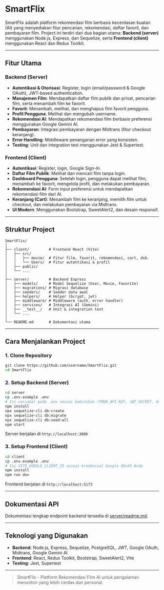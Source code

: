 # SmartFlix

SmartFlix adalah platform rekomendasi film berbasis kecerdasan buatan (AI) yang menyediakan fitur pencarian, rekomendasi, daftar favorit, dan pembayaran film. Project ini terdiri dari dua bagian utama: **Backend (server)** menggunakan Node.js, Express, dan Sequelize, serta **Frontend (client)** menggunakan React dan Redux Toolkit.

---

## Fitur Utama

### Backend (Server)

- **Autentikasi & Otorisasi**: Register, login (email/password & Google OAuth), JWT-based authentication.
- **Manajemen Film**: Mendapatkan daftar film publik dan privat, pencarian film, serta menambah film ke favorit.
- **Favorit**: Menambah, melihat, dan menghapus film favorit pengguna.
- **Profil Pengguna**: Melihat dan mengubah username.
- **Rekomendasi AI**: Mendapatkan rekomendasi film berbasis preferensi menggunakan Google Gemini AI.
- **Pembayaran**: Integrasi pembayaran dengan Midtrans (fitur checkout keranjang).
- **Error Handling**: Middleware penanganan error yang konsisten.
- **Testing**: Unit dan integration test menggunakan Jest & Supertest.

### Frontend (Client)

- **Autentikasi**: Register, login, Google Sign-In.
- **Daftar Film Publik**: Melihat dan mencari film tanpa login.
- **Dashboard Pengguna**: Setelah login, pengguna dapat melihat film, menambah ke favorit, mengelola profil, dan melakukan pembayaran.
- **Rekomendasi AI**: Form input preferensi untuk mendapatkan rekomendasi film dari AI.
- **Keranjang (Cart)**: Menambah film ke keranjang, memilih film untuk checkout, dan melakukan pembayaran via Midtrans.
- **UI Modern**: Menggunakan Bootstrap, SweetAlert2, dan desain responsif.

---

## Struktur Project

```
SmartFlix/
│
├── client/         # Frontend React (Vite)
│   ├── src/
│   │   ├── movie/  # Fitur film, favorit, rekomendasi, cart, dsb.
│   │   └── Users/  # Fitur autentikasi & profil
│   ├── public/
│   └── ...
│
├── server/         # Backend Express
│   ├── models/     # Model Sequelize (User, Movie, Favorite)
│   ├── migrations/ # Migrasi database
│   ├── seeders/    # Seeder data awal
│   ├── helpers/    # Helper (bcrypt, jwt)
│   ├── middleware/ # Middleware (auth, error handler)
│   ├── services/   # Integrasi AI (Gemini)
│   ├── __test__/   # Unit & integration test
│   └── ...
│
└── README.md       # Dokumentasi utama
```

---

## Cara Menjalankan Project

### 1. Clone Repository

```sh
git clone https://github.com/username/SmartFlix.git
cd SmartFlix
```

### 2. Setup Backend (Server)

```sh
cd server
cp .env.example .env
# Isi variabel pada .env sesuai kebutuhan (TMDB_API_KEY, JWT_SECRET, dsb)
npm install
npx sequelize-cli db:create
npx sequelize-cli db:migrate
npx sequelize-cli db:seed:all
npm start
```

Server berjalan di `http://localhost:3000`

### 3. Setup Frontend (Client)

```sh
cd client
cp .env.example .env
# Isi VITE_GOOGLE_CLIENT_ID sesuai kredensial Google OAuth Anda
npm install
npm run dev
```

Frontend berjalan di `http://localhost:5173`

---

## Dokumentasi API

Dokumentasi lengkap endpoint backend tersedia di [server/readme.md](server/readme.md).

---

## Teknologi yang Digunakan

- **Backend**: Node.js, Express, Sequelize, PostgreSQL, JWT, Google OAuth, Midtrans, Google Gemini AI
- **Frontend**: React, Redux Toolkit, Bootstrap, SweetAlert2, Vite
- **Testing**: Jest, Supertest

---

> SmartFlix - Platform Rekomendasi Film AI untuk pengalaman menonton yang lebih cerdas dan personal.
